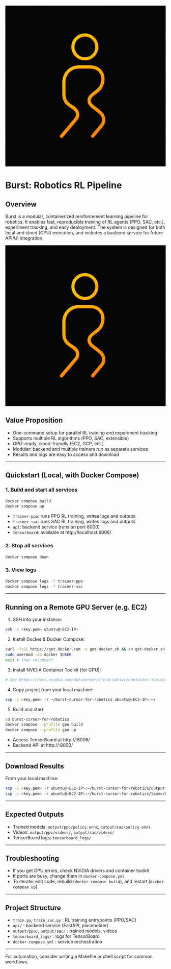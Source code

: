 ![Burst Logo](assets/Burst.png)
# Burst: Robotics RL Pipeline


## Overview
Burst is a modular, containerized reinforcement learning pipeline for robotics. It enables fast, reproducible training of RL agents (PPO, SAC, etc.), experiment tracking, and easy deployment. The system is designed for both local and cloud (GPU) execution, and includes a backend service for future API/UI integration.

![Burst Logo](assets/Burst.png)


## Value Proposition
- One-command setup for parallel RL training and experiment tracking
- Supports multiple RL algorithms (PPO, SAC, extensible)
- GPU-ready, cloud-friendly (EC2, GCP, etc.)
- Modular: backend and multiple trainers run as separate services
- Results and logs are easy to access and download

---

## Quickstart (Local, with Docker Compose)

### 1. Build and start all services
```bash
docker compose build
docker compose up
```
- `trainer-ppo`: runs PPO RL training, writes logs and outputs
- `trainer-sac`: runs SAC RL training, writes logs and outputs
- `api`: backend service (runs on port 8000)
- `tensorboard`: available at http://localhost:6006/

### 2. Stop all services
```bash
docker compose down
```

### 3. View logs
```bash
docker compose logs -f trainer-ppo
docker compose logs -f trainer-sac
```

---

## Running on a Remote GPU Server (e.g. EC2)

1. SSH into your instance:
```bash
ssh -i <key.pem> ubuntu@<EC2-IP>
```
2. Install Docker & Docker Compose:
```bash
curl -fsSL https://get.docker.com -o get-docker.sh && sh get-docker.sh
sudo usermod -aG docker $USER
exit # then reconnect
```
3. Install NVIDIA Container Toolkit (for GPU):
```bash
# See https://docs.nvidia.com/datacenter/cloud-native/container-toolkit/install-guide.html
```
4. Copy project from your local machine:
```bash
scp -i <key.pem> -r ~/burst-cursor-for-robotics ubuntu@<EC2-IP>:~/
```
5. Build and start:
```bash
cd burst-cursor-for-robotics
docker compose --profile gpu build
docker compose --profile gpu up
```
- Access TensorBoard at http://<EC2-IP>:6006/
- Backend API at http://<EC2-IP>:8000/

---

## Download Results

From your local machine:
```bash
scp -i <key.pem> -r ubuntu@<EC2-IP>:~/burst-cursor-for-robotics/output ./
scp -i <key.pem> -r ubuntu@<EC2-IP>:~/burst-cursor-for-robotics/tensorboard_logs ./
```

---

## Expected Outputs
- Trained models: `output/ppo/policy.onnx`, `output/sac/policy.onnx`
- Videos: `output/ppo/videos/`, `output/sac/videos/`
- TensorBoard logs: `tensorboard_logs/`

---

## Troubleshooting
- If you get GPU errors, check NVIDIA drivers and container toolkit
- If ports are busy, change them in `docker-compose.yml`
- To iterate: edit code, rebuild (`docker compose build`), and restart (`docker compose up`)

---

## Project Structure
- `train.py`, `train_sac.py` : RL training entrypoints (PPO/SAC)
- `api/` : backend service (FastAPI, placeholder)
- `output/ppo/`, `output/sac/` : trained models, videos
- `tensorboard_logs/` : logs for TensorBoard
- `docker-compose.yml` : service orchestration

---

For automation, consider writing a Makefile or shell script for common workflows.
